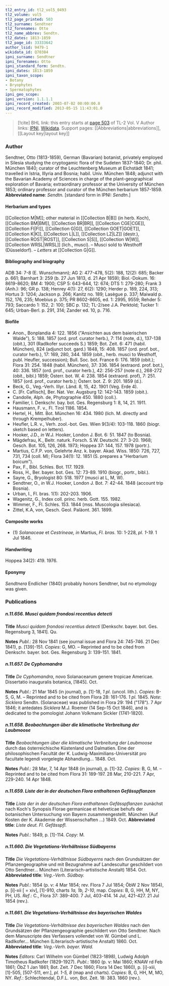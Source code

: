 ```yaml
---
tl2_entry_id: tl2_vol5_0493
tl2_volume: vol5
tl2_page_printed: 503
tl2_surname: Sendtner
tl2_forenames: Otto
tl2_name_abbrev: Sendtn.
tl2_dates: 1813-1859
tl2_page_id: 33333642
author_lsid: 9479-1
wikidata_id: Q70384
ipni_surname: Sendtner
ipni_forenames: Otto
ipni_standard_form: Sendtn.
ipni_dates: 1813-1859
ipni_taxon_scope: 
- Botany
- Bryophytes
- Spermatophytes
ipni_geo_scope: 
ipni_version: 1.1.1.1
ipni_record_created: 2003-07-02 00:00:00.0
ipni_record_modified: 2013-05-15 11:43:01.0
---
```


> [!cite] BHL link: this entry starts at [page 503](https://www.biodiversitylibrary.org/page/33333642) of TL-2 Vol. V
> Author links: [IPNI](https://www.ipni.org/a/9479-1), [Wikidata](https://www.wikidata.org/wiki/Q70384). Support pages: [[Abbreviations|abbreviations]], [[Layout key|layout key]]

### Author

Sendtner, Otto (1813-1859), German (Bavarian) botanist, privately employed in Silesia studying the cryptogamic flora of the Sudeten 1837-1840; Dr. phil. München 1840; curator of the Leuchtenberg Museum at Eichstädt 1841; travelled in Istria, Illyria and Bosnia; habil. Univ. München 1848; adjunct with the Bavarian Academy of Sciences in charge of the plant-geographical exploration of Bavaria; extraordinary professor at the University of München 1853; ordinary professor and curator of the München herbarium 1857-1859. 
**Abbreviated name**: *Sendtn.* \[standard form in IPNI: *Sendtn.*\]

#### Herbarium and types

[[Collection M|M]]; other material in [[Collection B|B]] (in herb. Koch), [[Collection BM|BM]], [[Collection BR|BR]], [[Collection CGE|CGE]], [[Collection FI|FI]], [[Collection G|G]], [[Collection GOET|GOET]], [[Collection K|K]], [[Collection L|L]], [[Collection LZ|LZ]] (destr.), [[Collection ROST|ROST]], [[Collection S|S]], [[Collection W|W]], [[Collection WRSL|WRSL]] (lich., musci). – Musci sold to Westhoff (Düsseldorf). – *Letters* at [[Collection G|G]].

#### Bibliography and biography

ADB 34: 7-8 (E. Wunschmann); AG 2: 477-478, 5(2): 188, 12(2): 685; Backer p. 661; Barnhart 3: 259 (b. 27 Jun 1813, d. 21 Apr 1859); Biol.-Dokum. 16: 8619-8620; BM 4: 1900; CSP 5: 643-644, 12: 674; DTS 1: 279-280; Frank 3 (Anh.): 96; GR p. 138; Henrey 4(1): 27, 6(2): 1290; Herder p. 189, 224, 313; Hortus 3: 1204; Jackson p. 266; Kanitz no. 189; Lasègue p. 337; Maiwald p. 152, 176, 235; Moebius p. 375; PR 8602-8605, ed. 1: 2995, 9559; Rehder 5: 793; Saccardo 1: 152, 2: 100; SBC p. 132; TL-2/see J.A. Perktold; Tucker 1: 645; Urban-Berl. p. 291, 314; Zander ed. 10, p. 716.

#### Biofile

- Anon., Bonplandia 4: 122. 1856 ("Ansichten aus dem baierischen Walde"), 5: 188. 1857 (ord. prof. curator herb.), 7: 114 (note, d.), 137-138 (obit.), 301 (Radlkofer succeeds S.) 1859; Bot. Zeit. 6: 471 (habil. München), 824 (adjunct bot. gard.) 1848, 15: 408. 1857 (ord. prof. bot., curator herb.), 17: 169, 280, 344. 1859 (obit., herb. musci to Westhoff, publ. Heufler, succession); Bull. Soc. bot. France 6: 176. 1859 (obit.); Flora 31: 254. 1848 (habil. München), 37: 336. 1854 (extraord. prof. bot.), 40: 336. 1857 (ord. prof., curator herb.), 42: 256-257 (note d.), 268-272 (obit., bibl.) 1859; Österr. bot. W. 4: 238. 1854 (extraord. prof), 7: 251. 1857 (ord. prof., curator herb.); Österr. bot. Z. 9: 201. 1859 (d.).
- Beck, G., Veg.-Verh. Illyr. Länd. 8, 15, 42. 1901 (Veg. Erde 4).
- C. \[Fr. Caflisch\], Ber. Nat. Ver. Augsburg 12: 142-143. 1859 (obit.).
- Candolle, Alph. de, Phytographie 450. 1880 (coll.).
- Familier, I. Denkschr. bay. bot. Ges. Regensburg 1: 8, 14, 21. 1911.
- Hausmann, F. v., Fl. Tirol 1186. 1854.
- Hertel, H., Mitt. Bot. München 16: 434. 1980 (lich. M. directly and through Krempelhuber).
- Heufler, L.R. v., Verh. zool.-bot. Ges. Wien 9(3/4): 103-118. 1860 (biogr. sketch based on letters).
- Hooker, J.D., *in* W.J. Hooker, London J. Bot. 6: 51. 1847 (to Bosnia).
- Mägdefrau, K., Beitr. naturk. Forsch. S.W. Deutschl. 27: 3-20. 1968; Gesch. Bot. 105, 126, 268. 1973; Hoppea 37: 144, 157. 1978 (portr.).
- Martius, C.F.P. von, Gelehrte Anz. k. bayer. Akad. Wiss. 1850: 726, 727, 731, 734 (coll. M); Flora 34(1): 12. 1851 (S. prepares a "Herbarium boicum").
- Pax, F., Bibl. Schles. Bot. 117. 1929.
- Ross, H., Ber. bayer. bot. Ges. 12: 73-89. 1910 (biogr., portr., bibl.).
- Sayre, G., Bryologist 80: 518. 1977 (musci at L, M, W).
- Sendtner, O., *in* W.J. Hooker, London J. Bot. 7: 42-44. 1848 (account trip Bosnia).
- Urban, I., Fl. bras. 1(1): 202-203. 1906.
- Wagenitz, G., Index coll. princ. herb. Gott. 155. 1982.
- Wimmer, F., Fl. Schles. 153. 1844 (mss. Muscologia silesiaca).
- Zittel, K.A, von, Gesch. Geol. Paläont. 361. 1899.

#### Composite works

- (1) *Solanaceae* et *Cestrineae, in* Martius, *Fl. bras.* 10: 1-228, *pl. 1-19.* 1 Jul 1846.

#### Handwriting

Hoppea 34(2): 419. 1976.

#### Eponymy

*Sendtnera* Endlicher (1840) probably honors Sendtner, but no etymology was given.

### Publications

##### n.11.656. Musci quidam frondosi recentius detecti

**Title**
*Musci quidam frondosi recentius detecti* \[Denkschr. bayer. bot. Ges. Regensburg 3, 1841\]. Qu.

**Notes**
*Publ*.: 28 Nov 1841 (see journal issue and Flora 24: 745-746. 21 Dec 1841), p. \[139\]-151.
*Copies*: G, MO. – Reprinted and to be cited from Denkschr. bayer. bot. Ges. Regensburg 3: 139-151. 1841.

##### n.11.657. De Cyphomandra

**Title**
*De Cyphomandra*, novo Solanacearum genere tropicae Americae. Dissertatio inauguralis botanica, \[1845\]. Oct.

**Notes**
*Publ*.: 21 Mar 1845 (in journal), p. \[1\]-18, *1 pl*. (uncol. lith.). *Copies*: B-S, G, M. – Reprinted and to be cited from Flora 28: 161-176. *1 pl*. 1845.
*Note*: *Sicklera* Sendtn. (Solanaceae) was published in Flora 29: 194 ("178"). 7 Apr 1846; it antedates *Sicklera* M.J. Roemer (14 Sep-15 Oct 1846), and is dedicated to the pomologist Johann Volkmann Sickler (1741-1820).

##### n.11.658. Beobachtungen über die klimatische Verbreitung der Laubmoose

**Title**
*Beobachtungen über die klimatische Verbreitung der Laubmoose* durch das österreichische Küstenland und Dalmatien. Eine der philosophischen Facultät der K. Ludwig-Maximilians-Universität pro facultate legendi vorgelegte Abhandlung... 1848. Oct.

**Notes**
*Publ*.: 28 Mar, 7, 14 Apr 1848 (in journal), p. \[1\]-32. *Copies*: B, G, M. –Reprinted and to be cited from Flora 31: 189-197. 28 Mar, 210-221. 7 Apr, 229-240. 14 Apr 1848.

##### n.11.659. Liste der in der deutschen Flora enthaltenen Gefässpflanzen

**Title**
*Liste der in der deutschen Flora enthaltenen Gefässpflanzen* zunächst nach Koch's Synopsis Florae germanicae et helveticae behufs der botanischen Untersuchung von Bayern zusammengestellt. München (Auf Kosten der K. Akademie der Wissenschaften ...) 1849. Oct.
**Abbreviated title**: *Liste deut. Fl. Gefässpfl.*

**Notes**
*Publ*.: 1849, p. \[1\]-114. *Copy*: M.

##### n.11.660. Die Vegetations-Verhältnisse Südbayerns

**Title**
*Die Vegetations-Verhältnisse Südbayerns* nach den Grundsätzen der Pflanzengeographie und mit Bezugnahme auf Landescultur geschildert von Otto Sendtner... München (Literarisch-artistische Anstalt) 1854. Oct.
**Abbreviated title**: *Veg*.-*Verh. Südbay.*

**Notes**
*Publ*.: 1854 (p. v: 4 Mar 1854; rev. Flora 7 Jul 1854; ÖbW 2 Nov 1854), p. \[i\]-xii \[ = xiv\], \[1\]-910, charts *1a, 1b, 2-10*, map. *Copies*: B, G, HH, M, NY, PH, US.
*Ref*.: C., Flora 37: 389-400. 7 Jul, 403-414. 14 Jul, 421-427. 21 Jul 1854 (rev.).

##### n.11.661. Die Vegetations-Verhältnisse des bayerischen Waldes

**Title**
*Die Vegetations-Verhältnisse des bayerischen Waldes* nach den Grundsätzen der Pflanzengeographie geschildert von Otto Sendtner. Nach dem Manuscripte des Verfassers vollendet von W. Gümbel und L. Radlkofer... München (Literarisch-artistische Anstalt) 1860. Oct.
**Abbreviated title**: *Veg*.-*Verh. bayer. Wald.*

**Notes**
*Editors*: Carl Wilhelm von Gümbel (1823-1898), Ludwig Adolph Timotheus Radlkofer (1829-1927).
*Publ*.: 1860 (p. v: Mai 1860; KNAW rd Feb 1861; ÖbZ 1 Jan 1861; Bot. Zeit. 7 Dec 1860; Flora 14 Dec 1860), p. \[i\]-xiii, \[1\]-505, \[507-511, err.\], *pl. 1-5, 8* (map and charts). *Copies*: B, G, HH, M, MO, NY.
*Ref*.: Schlechtendal, D.F.L. von, Bot. Zeit. 18: 383. 1860 (rev.).

